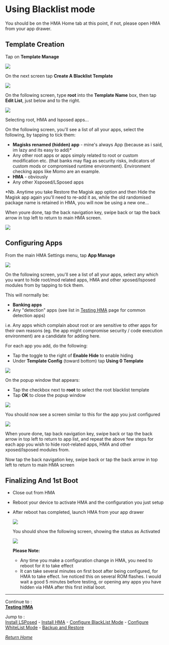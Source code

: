 # Using Blacklist mode

You should be on the HMA Home tab at this point, if not, please open HMA from your app drawer.

## Template Creation

Tap on **Template Manage**

![](image/HMA04.jpg?raw=true)

On the next screen tap **Create A Blacklist Template**

![](image/HMA05.jpg?raw=true)

On the following screen, type **root** into the **Template Name** box, then tap **Edit List**, just below and to the right.

![](image/HMA06.jpg?raw=true)

Selecting root, HMA and lsposed apps...

On the following screen, you'll see a list of all your apps, select the following, by tapping to tick them:

- **Magisks renamed (hidden) app** - mine's always App (because as i said, im lazy and its easy to add)*
- Any other root apps or apps simply related to root or custom modification etc. (that banks may flag as security risks, indicators of custom mods or compromised runtime environment). Environment checking apps like Momo are an example. 
- **HMA** - obviously
- Any other Xsposed/LSposed apps

*Nb. Anytime you take Restore the Magisk app option and then Hide the Magisk app again you'll need to re-add it as, while the old randomised package name is retained in HMA, you will now be using a new one...

When youre done, tap the back navigation key, swipe back or tap the back arrow in top left to return to main HMA screen.

![](image/HMA07.jpg?raw=true)

## Configuring Apps

From the main HMA Settings menu, tap **App Manage**

![](image/HMA08.jpg?raw=true)

On the following screen, you'll see a list of all your apps, select any which you want to hide root/mod related apps, HMA and other xposed/lsposed modules from by tapping to tick them.

  This will normally be:
  
  - **Banking apps**
  - Any "detection" apps (see list in [Testing HMA](TestHMA.md) page for common detection apps)

  i.e. Any apps which complain about root or are sensitive to other apps for their own reasons (eg. the app might compromise security / code execution environment) are a candidate for adding here.

  For each app you add, do the following:
   
  - Tap the toggle to the right of **Enable Hide** to enable hiding
  - Under **Template Config** (toward bottom) tap **Using 0 Template**

  ![](image/HMA09.jpg?raw=true)

  On the popup window that appears:

  - Tap the checkbox next to **root** to select the root blacklist template
  - Tap **OK** to close the popup window
   
  ![](image/HMA10.jpg?raw=true)

  You should now see a screen similar to this for the app you just configured

  ![](image/HMA11.jpg?raw=true)

  When youre done, tap back navigation key, swipe back or tap the back arrow in top left to return to app list, and repeat the above few steps for each app you wish to hide root-related apps, HMA and other xposed/lsposed modules from.

  Now tap the back navigation key, swipe back or tap the back arrow in top left to return to main HMA screen
   
## Finalizing And 1st Boot

- Close out from HMA
- Reboot your device to activate HMA and the configuration you just setup
- After reboot has completed, launch HMA from your app drawer

  ![](image/HMA12.jpg?raw=true)

  You should show the following screen, showing the status as Activated

  ![](image/HMA13.jpg?raw=true)

  **Please Note:** 
  - Any time you make a configuration change in HMA, you need to reboot for it to take effect
  - It can take several minutes on first boot after being configured, for HMA to take effect. Ive noticed this on several ROM flashes. I would wait a good 5 minutes before testing, or opening any apps you have hidden via HMA after this first initial boot.

---

Continue to :<br>
[<b>Testing HMA</b>](TestHMA.md)<br>

Jump to :<br>
[Install LSPosed] - [Install HMA] - [Configure BlackList Mode] - [Configure WhiteList Mode] - [Backup and Restore]<br>

[<i>Return Home</i>](README.md)

<!--List of page links-->
[HMA Home]: README.md
[Install LSPosed]: Install-LSPosed.md
[Install HMA]: Install.md
[Compare HMA Blacklist vs Whitelist Methods]: BlacklistvsWhitelist.md
[Configure BlackList Mode]: BlackList.md
[Configure WhiteList Mode]: WhiteList.md
[Test HMA]: TestHMA.md
[Backup and Restore]: BackupAndRestore.md
[Known Issues]: KnownIssues.md

[Magisk Pages]: MagiskTOC.md
[Magisk USNF]: Magisk-SafetyNet-Fix.md
[PlayIntegrity]: Integrity-Check.md
[MagiskHide]: Magisk-Hide.md
